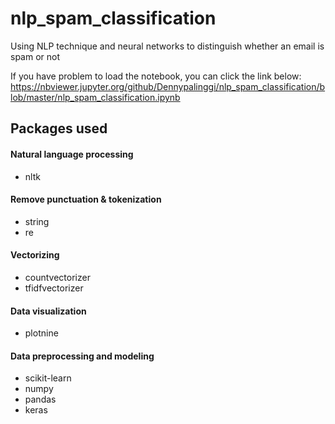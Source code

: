 # nlp_spam_classification
Using NLP technique and neural networks to distinguish whether an email is spam or not


If you have problem to load the notebook, you can click the link below:
https://nbviewer.jupyter.org/github/Dennypalinggi/nlp_spam_classification/blob/master/nlp_spam_classification.ipynb


## Packages used


#### Natural language processing
* nltk

#### Remove punctuation & tokenization
* string
* re

#### Vectorizing
* countvectorizer
* tfidfvectorizer

#### Data visualization
* plotnine

#### Data preprocessing and modeling
* scikit-learn
* numpy
* pandas
* keras

